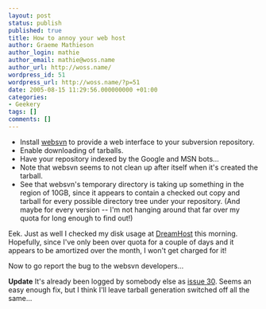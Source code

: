 ```yaml
---
layout: post
status: publish
published: true
title: How to annoy your web host
author: Graeme Mathieson
author_login: mathie
author_email: mathie@woss.name
author_url: http://woss.name/
wordpress_id: 51
wordpress_url: http://woss.name/?p=51
date: 2005-08-15 11:29:56.000000000 +01:00
categories:
- Geekery
tags: []
comments: []
---
```

<ul>
  <li>Install <a href="http://websvn.tigris.org/">websvn</a> to provide a web interface to your subversion repository.</li>
  <li>Enable downloading of tarballs.</li>
  <li>Have your repository indexed by the Google and MSN bots...</li>
  <li>Note that websvn seems to not clean up after itself when it's created the tarball.</li>
  <li>See that websvn's temporary directory is taking up something in the region of 10GB, since it appears to contain a checked out copy and tarball for every possible directory tree under your repository.  (And maybe for every version -- I'm not hanging around that far over my quota for long enough to find out!)</li>
</ul>

Eek.  Just as well I checked my disk usage at <a href="http://www.dreamhost.com/r.cgi?wossname">DreamHost</a> this morning. Hopefully, since I've only been over quota for a couple of days and it appears to be amortized over the month, I won't get charged for it!

Now to go report the bug to the websvn developers...

<strong>Update</strong> It's already been logged by somebody else as <a href="http://websvn.tigris.org/issues/show_bug.cgi?id=30">issue 30</a>.  Seems an easy enough fix, but I think I'll leave tarball generation switched off all the same...
